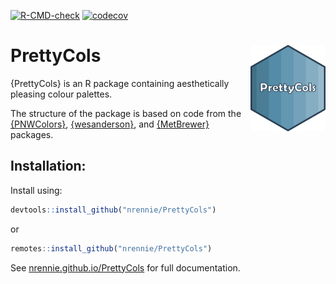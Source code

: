 <!-- badges: start -->
  [![R-CMD-check](https://github.com/nrennie/PrettyCols/workflows/R-CMD-check/badge.svg)](https://github.com/nrennie/PrettyCols/actions)
  [![codecov](https://codecov.io/gh/nrennie/PrettyCols/branch/main/graph/badge.svg)](https://codecov.io/gh/nrennie/PrettyCols)
<!-- badges: end -->

# PrettyCols <img src="man/figures/logo.png" align="right" width="120" />

{PrettyCols} is an R package containing aesthetically pleasing colour palettes. 

The structure of the package is based on code from the [{PNWColors}](https://github.com/jakelawlor/PNWColors),  [{wesanderson}](https://github.com/karthik/wesanderson), and [{MetBrewer}](https://github.com/BlakeRMills/MetBrewer) packages. 

## Installation:

Install using:
``` r
devtools::install_github("nrennie/PrettyCols")
```
or
``` r
remotes::install_github("nrennie/PrettyCols")
```

See [nrennie.github.io/PrettyCols](https://nrennie.github.io/PrettyCols/) for full documentation.

